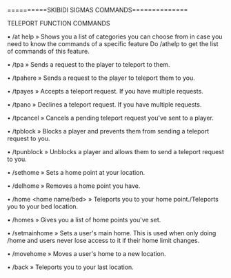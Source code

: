 ==========SKIBIDI SIGMAS COMMANDS==============


TELEPORT FUNCTION COMMANDS

• /at help » Shows you a list of categories you can choose from in case you need to know the commands of a specific feature Do /athelp <category> to get the list of commands of this feature.

• /tpa <IGN> » Sends a request to the player to teleport to them.

• /tpahere <IGN> » Sends a request to the player to teleport them to you. 

• /tpayes » Accepts a teleport request. If you have multiple requests.

• /tpano » Declines a teleport request. If you have multiple requests.

• /tpcancel » Cancels a pending teleport request you've sent to a player.

• /tpblock <IGN> » Blocks a player and prevents them from sending a teleport request to you.

• /tpunblock <IGN> » Unblocks a player and allows them to send a teleport request to you.

• /sethome <home name> » Sets a home point at your location.

• /delhome <home name> » Removes a home point you have.

• /home <home name/bed> » Teleports you to your home point./Teleports you to your bed location.

• /homes » Gives you a list of home points you've set.

• /setmainhome <home name> » Sets a user's main home. This is used when only doing /home and users never lose access to it if their home limit changes.

• /movehome <home name> » Moves a user's home to a new location.

• /back » Teleports you to your last location.
